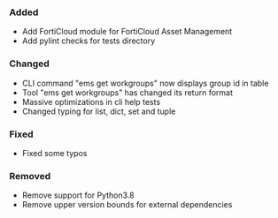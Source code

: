 ### Added

- Add FortiCloud module for FortiCloud Asset Management
- Add pylint checks for tests directory

### Changed

- CLI command "ems get workgroups" now displays group id in table
- Tool "ems get workgroups" has changed its return format
- Massive optimizations in cli help tests
- Changed typing for list, dict, set and tuple

### Fixed

- Fixed some typos

### Removed

- Remove support for Python3.8
- Remove upper version bounds for external dependencies
